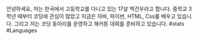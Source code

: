 안녕하세요, 저는 한국에서 고등학교를 다니고 있는 17살 백건우라고 합니다.
중학교 3학년 때부터 코딩에 관심이 많았고 지금은 자바, 파이썬, HTML, Css를 배우고 있습니다. 그리고 저는 코딩 동아리를 운영하고 해커톤 대회를 준비하고 있습니다.
#stats
#Languages





